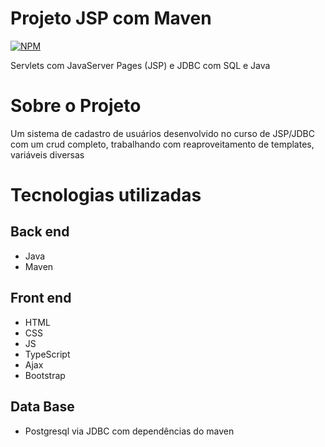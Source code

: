 # Projeto JSP com Maven
[![NPM](https://img.shields.io/npm/l/react)](https://github.com/devsuperior/sds1-wmazoni/blob/master/LICENSE) 

Servlets com JavaServer Pages (JSP) e JDBC com SQL e Java

# Sobre o Projeto
Um sistema de cadastro de usuários desenvolvido no curso de JSP/JDBC com um crud completo, trabalhando com reaproveitamento de templates, variáveis diversas

# Tecnologias utilizadas

## Back end
- Java
- Maven
 
## Front end
- HTML 
- CSS 
- JS
- TypeScript
- Ajax
- Bootstrap

## Data Base
- Postgresql via JDBC com dependências do maven
